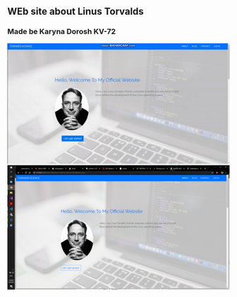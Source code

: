 ## WEb site about Linus Torvalds

### Made be Karyna Dorosh KV-72

![preview](demo.gif)
![alt text](images/main_page.png)
